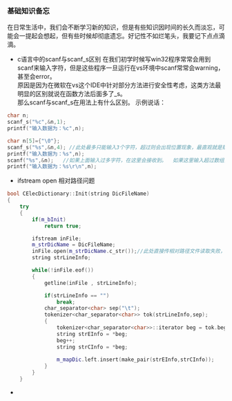 ### 基础知识备忘
在日常生活中，我们会不断学习新的知识，但是有些知识因时间的长久而淡忘，可能会一提起会想起，但有些时候却彻底遗忘。好记性不如烂笔头，我要记下点点滴滴。

- c语言中的scanf与scanf_s区别
在我们初学时候写win32程序常常会用到scanf来输入字符，但是这些程序一旦运行在vs环境中scanf常常会warning，甚至会error。  
原因是因为在微软在vs这个IDE中针对部分方法进行安全性考虑，这类方法最明显的区别就说在函数方法后面多了_s。  
那么scanf与scanf_s在用法上有什么区别。
示例说话：
```C++
char n;
scanf_s("%c",&n,1);
printf("输入数据为：%c",n);
```
```c++
char n[5]={"\0"};
scanf_s("%s",&n,4); //此处最多只能输入3个字符，超过则会出现位置现象，最直观就是赋值失败
printf("输入数据为：%s",n);
scanf("%s",&n);   //如果上面输入过多字符，在这里会接收到。  如果这里输入超过数组的长度则会运行异常，最多只能输入4个字符。
printf("输入数据为：%s\r\n",n);
```

- ifstream open 相对路径问题

```c++
bool CElecDictionary::Init(string DicFileName)
{
	try
	{
		if(m_bInit)
			return true;

		ifstream inFile;
		m_strDicName = DicFileName;
		inFile.open(m_strDicName.c_str());//此处直接传相对路径文件读取失败，绝对路径正常
		string strLineInfo;

		while(!inFile.eof())
		{
			getline(inFile , strLineInfo);

			if(strLineInfo == "") 
				break;
			char_separator<char> sep("\t");
			tokenizer<char_separator<char>> tok(strLineInfo,sep);
			{
				tokenizer<char_separator<char>>::iterator beg = tok.begin();
				string strEInfo = *beg;
				beg++;
				string strCInfo = *beg;
				
				m_mapDic.left.insert(make_pair(strEInfo,strCInfo));
			}
		}
	}
```
- 